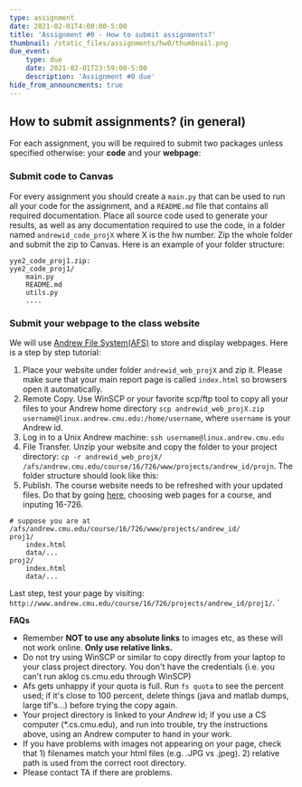 ```yaml
---
type: assignment
date: 2021-02-01T4:00:00-5:00
title: 'Assignment #0 - How to submit assignments?'
thumbnail: /static_files/assignments/hw0/thumbnail.png
due_event:
    type: due
    date: 2021-02-01T23:59:00-5:00
    description: 'Assignment #0 due'
hide_from_announcments: true
---
```


## How to submit assignments? (in general) 
For each assignment, you will be required to submit two packages unless specified otherwise:  your __code__ and your __webpage__:
### Submit code to Canvas
For every assignment you should create a `main.py` that can be used to run all your code for the assignment, and a `README.md` file that contains all required documentation. Place all source code used to generate your results, as well as any documentation required to use the code, in a folder named `andrewid_code_projX` where X is the hw number. Zip the whole folder and submit the zip to Canvas. Here is an example of your folder structure:
```angular2html
yye2_code_proj1.zip:
yye2_code_proj1/
    main.py
    README.md
    utils.py
    ....
```
### Submit your webpage to the class website
We will use [Andrew File System(AFS)](https://www.cmu.edu/computing/services/comm-collab/collaboration/afs/how-to/index.html) to store and display webpages. Here is a step by step tutorial: 
1. Place your website under folder `andrewid_web_projX` and zip it. Please make sure that your main report page is called `index.html` so browsers open it automatically.
1. Remote Copy. Use WinSCP or your favorite scp/ftp tool to copy all your files to your Andrew home directory `scp andrewid_web_projX.zip username@linux.andrew.cmu.edu:/home/username`, where `username` is your Andrew id.
1. Log in to a Unix Andrew machine: `ssh username@linux.andrew.cmu.edu`
1. File Transfer.  Unzip your website and copy the folder to your project directory: `cp -r andrewid_web_projX/ /afs/andrew.cmu.edu/course/16/726/www/projects/andrew_id/projn`. The folder structure should look like this:
1. Publish. The course website needs to be refreshed with your updated files. Do that by going [here](https://www.andrew.cmu.edu/server/publish.html), choosing web pages for a course, and inputing 16-726.
```angular2html
# suppose you are at /afs/andrew.cmu.edu/course/16/726/www/projects/andrew_id/
proj1/
    index.html
    data/...
proj2/
    index.html
    data/...
```
Last step, test your page by visiting: `http://www.andrew.cmu.edu/course/16/726/projects/andrew_id/proj1/`.
`

__FAQs__
- Remember __NOT to use any absolute links__ to images etc, as these will not work online. __Only use relative links.__
-   Do not try using WinSCP or similar to copy directly from your laptop to your class project directory. You don't have the credentials (i.e. you can't run aklog cs.cmu.edu through WinSCP)
- Afs gets unhappy if your quota is full. Run `fs quota` to see the percent used; if it's close to 100 percent, delete things (java and matlab dumps, large tif's...) before trying the copy again.
- Your project directory is linked to your _Andrew_ id; if you use a CS computer (*.cs.cmu.edu), and run into trouble, try the instructions above, using an Andrew computer to hand in your work.
- If you have problems with images not appearing on your page, check that 1) filenames match your html files (e.g. .JPG vs .jpeg). 2) relative path is used from the correct root directory. 
- Please contact TA if there are problems. 
